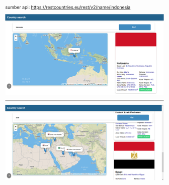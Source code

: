 sumber api: https://restcountries.eu/rest/v2/name/indonesia

![SS1](https://github.com/ridhodarman/dicoding_Belajar-Fundamental-Front-End-Web-Development/blob/master/dll/ss1.png)
-- -- -------------------------------------------
![SS2](https://github.com/ridhodarman/dicoding_Belajar-Fundamental-Front-End-Web-Development/blob/master/dll/ss2.png)